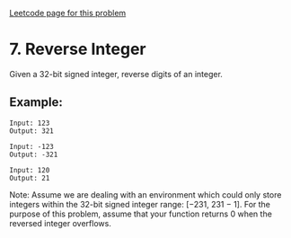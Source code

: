 [Leetcode page for this problem](https://leetcode.com/problems/reverse-integer/)

# 7. Reverse Integer

Given a 32-bit signed integer, reverse digits of an integer.

## Example:
```
Input: 123
Output: 321
```
```
Input: -123
Output: -321
```
```
Input: 120
Output: 21
```
Note:
Assume we are dealing with an environment which could only store integers within the 32-bit signed integer range: [−231,  231 − 1]. For the purpose of this problem, assume that your function returns 0 when the reversed integer overflows.
